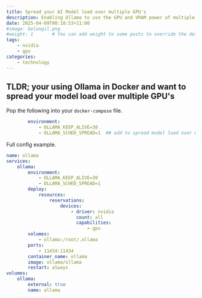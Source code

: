 ```yaml
---
title: Spread your AI Model load over multiple GPU's    
description: Enabling Ollama to use the GPU and VRAM power of multiple GPU's
date: 2025-04-09T00:18:53+11:00
#image: belongil.png
#weight: 1       # You can add weight to some posts to override the default sorting (date descending)
tags: 
    - nvidia
    - gpu
categories:
    - technology
---
```


## TLDR; your using Ollama in Docker and want to spread your model load over multiple GPU's

Pop the following into your ```docker-compose``` file.

```yaml
        environment:
            - OLLAMA_KEEP_ALIVE=30
            - OLLAMA_SCHED_SPREAD=1  ## add to spread model load over multiple GPUs
```

Full config example. 


```yaml
name: ollama
services:
    ollama:
        environment:
            - OLLAMA_KEEP_ALIVE=30
            - OLLAMA_SCHED_SPREAD=1
        deploy:
            resources:
                reservations:
                    devices:
                        - driver: nvidia
                          count: all
                          capabilities:
                              - gpu
        volumes:
            - ollama:/root/.ollama
        ports:
            - 11434:11434
        container_name: ollama
        image: ollama/ollama
        restart: always
volumes:
    ollama:
        external: true
        name: ollama
```